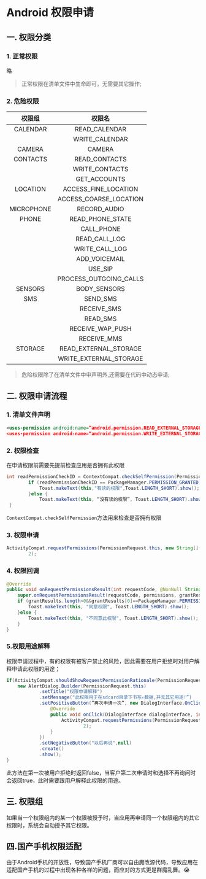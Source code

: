 # Android 权限申请
## 一. 权限分类
### 1. 正常权限

略

> 正常权限在清单文件中生命即可，无需要其它操作;

### 2. 危险权限

|权限组|权限名|
|:-:|:-:|
|CALENDAR|READ_CALENDAR|
||WRITE_CALENDAR|
|CAMERA|CAMERA|
|CONTACTS|READ_CONTACTS|
||WRITE_CONTACTS|
||GET_ACCOUNTS|
|LOCATION|ACCESS_FINE_LOCATION|
||ACCESS_COARSE_LOCATION|
|MICROPHONE|RECORD_AUDIO|
|PHONE|READ_PHONE_STATE|
||CALL_PHONE|
||READ_CALL_LOG|
||WRITE_CALL_LOG|
||ADD_VOICEMAIL|
||USE_SIP|
||PROCESS_OUTGOING_CALLS|
|SENSORS|BODY_SENSORS|
|SMS|SEND_SMS|
||RECEIVE_SMS|
||READ_SMS|
||RECEIVE_WAP_PUSH|
||RECEIVE_MMS|
|STORAGE|READ_EXTERNAL_STORAGE|
||WRITE_EXTERNAL_STORAGE|

> 危险权限除了在清单文件中申声明外,还需要在代码中动态申请;  

## 二. 权限申请流程

### 1. 清单文件声明

``` xml
<uses-permission android:name=“android.permission.READ_EXTERNAL_STORAGE”/>
<uses-permission android:name=“android.permission.WRITE_EXTERNAL_STORAGE”/>
```

### 2. 权限检查

在申请权限前需要先提前检查应用是否拥有此权限

``` java
int readPermissionCheckID = ContextCompat.checkSelfPermission(PermissionRequest.this,Manifest.permission.WRITE_EXTERNAL_STORAGE);
        if (readPermissionCheckID == PackageManager.PERMISSION_GRANTED){
            Toast.makeText(this,"有读的权限",Toast.LENGTH_SHORT).show();
        }else {
            Toast.makeText(this, “没有读的权限”, Toast.LENGTH_SHORT).show();       
 }
```

`ContextCompat.checkSelfPermission`方法用来检查是否拥有权限

### 3. 权限申请
``` java 
ActivityCompat.requestPermissions(PermissionRequest.this, new String[]{Manifest.permission.WRITE_EXTERNAL_STORAGE},
        2);
```

### 4. 权限回调

``` java 
@Override
public void onRequestPermissionsResult(int requestCode, @NonNull String[] permissions, @NonNull int[] grantResults) {
    super.onRequestPermissionsResult(requestCode, permissions, grantResults);
    if (grantResults.length>0&&grantResults[0]==PackageManager.PERMISSION_GRANTED){
        Toast.makeText(this, "同意权限", Toast.LENGTH_SHORT).show();
    }else {
        Toast.makeText(this, "不同意此权限", Toast.LENGTH_SHORT).show();
    }
}
```
### 5.权限用途解释

权限申请过程中，有的权限有被客户禁止的风险，因此需要在用户拒绝时对用户解释申请此权限的用途；

``` java 
if(ActivityCompat.shouldShowRequestPermissionRationale(PermissionRequest.this,Manifest.permission.WRITE_EXTERNAL_STORAGE)){
    new AlertDialog.Builder(PermissionRequest.this)
            .setTitle("权限申请解释")
            .setMessage("此权限用于在sdcard目录下书写✍️数据,并无其它用途!”)
            .setPositiveButton(“再次申请一次”, new DialogInterface.OnClickListener() {
                @Override
                public void onClick(DialogInterface dialogInterface, int i) {
                    ActivityCompat.requestPermissions(PermissionRequest.this,new String[]{Manifest.permission.WRITE_EXTERNAL_STORAGE},
                            2);
                }
            })
            .setNegativeButton("以后再说",null)
            .create()
            .show();
}
```
此方法在第一次被用户拒绝时返回false，当客户第二次申请时和选择不再询问时会返回true，此时需要跟用户解释此权限的用途。

## 三. 权限组

如果当一个权限组内的某一个权限被授予时，当应用再申请同一个权限组内的其它权限时，系统会自动授予其它权限。

## 四.国产手机权限适配

由于Android手机的开放性，导致国产手机厂商可以自由魔改源代码，导致应用在适配国产手机的过程中出现各种各样的问题，而应对的方式更是群魔乱舞。😭

